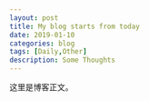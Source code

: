 ```yaml
---
layout: post
title: My blog starts from today
date: 2019-01-10
categories: blog
tags: [Daily,Other]
description: Some Thoughts
---
```


这里是博客正文。












